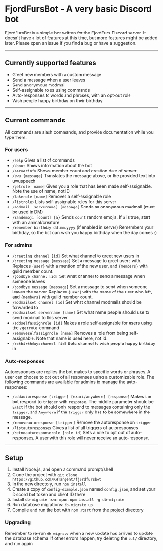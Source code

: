 # FjordFursBot - A very basic Discord bot

FjordFursBot is a simple bot written for the FjordFurs Discord server. It doesn't have a lot of features at this time, but more features might be added later. Please open an issue if you find a bug or have a suggestion. 
 
----------

## Currently supported features
- Greet new members with a custom message
- Send a message when a user leaves
- Send anonymous modmail
- Self-assignable roles using commands
- Auto-responses to words and phrases, with an opt-out role
- Wish people happy birthday on their birthday

----------

## Current commands
All commands are slash commands, and provide documentation while you type them.

### For users
- `/help` Gives a list of commands
- `/about` Shows information about the bot
- `/serverinfo` Shows member count and creation date of server
- `/uwu {message}` Translates the message above, or the provided text into uwuspeech
- `/getrole [name]` Gives you a role that has been made self-assignable. Note the use of name, not ID
- `/takerole [name]` Removes a self-assignable role
- `/listroles` Lists self-assignable roles for this server
- `/modmail [servername] [message]` Sends an anonymous modmail (must be used in DM)
- `/randemoji [count] {a}` Sends `count` random emojis. If `a` is true, start with an animal/creature
- `/remember-birthday dd.mm.yyyy` (if enabled in server) Remembers your birthday, so the bot can wish you happy birthday when the day comes :)

### For admins
- `/greeting channel [id]` Set what channel to greet new users in
- `/greeting message [message]` Set a message to greet users with. Replaces `{user}` with a mention of the new user, and `{members}` with guild member count.
- `/goodbye channel [id]` Set what channel to send a message when someone leaves
- `/goodbye message [message]` Set a message to send when someone leaves the server. Replaces `{user}` with the name of the user who left, and `{members}` with guild member count.
- `/modmailset channel [id]` Set what channel modmails should be forwarded to
- `/modmailset servername [name]` Set what name people should use to send modmail to this server
- `/addselfassignrole [id]` Makes a role self-assignable for users using the `/getrole`-command
- `/removeselfassignrole [name]` Removes a role from being self-assignable. Note that name is used here, not id.
- `/setbirthdayschannel [id]` Sets channel to wish people happy birthday in

### Auto-responses
Autoresponses are replies the bot makes to specific words or phrases. A user can choose to opt out of all responses using a customizable role. The following commands are available for admins to manage the auto-responses: 
- `/addautoresponse [trigger] [exact/anywhere] [response]` Makes the bot respond to `trigger` with `response`. The middle parameter should be `Exact` if the bot should only respond to messages containing only the `trigger`, and `Anywhere` if the `trigger` only has to be somewhere in the message.
 - `/removeautoresponse [trigger]` Remove the autoresponse on `trigger`
 - `/listautoresponses` Gives a list of all triggers of autoresponses
 - `/setnoautoresponserole [role id]` Sets a role to opt out of auto-responses. A user with this role will never receive an auto-response. 

----------

## Setup
1. Install Node.js, and open a command prompt/shell
2. Clone the project with `git clone https://github.com/KHTangent/fjordfursbot`
3. In the new directory, run `npm install`
4. Create a copy of `config-example.json` named `config.json`, and set your Discord bot token and client ID there
5. Install `db-migrate` from npm: `npm install -g db-migrate`
6. Run database migrations: `db-migrate up`
7. Compile and run the bot with `npm start` from the project directory

### Upgrading
Remember to re-run `db-migrate` when a new update has arrived to update the database schema.
If other errors happen, try deleting the `out/` directory, and run again.
